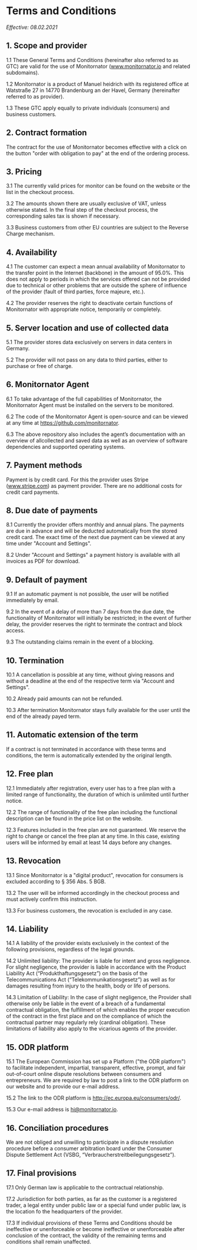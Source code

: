 # Terms and Conditions

*Effective: 08.02.2021*

## 1. Scope and provider

1.1 These General Terms and Conditions (hereinafter also referred to as GTC) are valid for the use of Monitornator (<a href="https://monitornator.io" target="_blank">www.monitornator.io</a> and related subdomains).

1.2 Monitornator is a product of Manuel heidrich with its registered office at Watstraße 27 in 14770 Brandenburg an der Havel, Germany (hereinafter referred to as provider).

1.3 These GTC apply equally to private individuals (consumers) and business customers.

## 2. Contract formation

The contract for the use of Monitornator becomes effective with a click on the button "order with obligation to pay" at the end of the ordering process.

## 3. Pricing

3.1 The currently valid prices for monitor can be found on the website or the list in the checkout process.

3.2 The amounts shown there are usually exclusive of VAT, unless otherwise stated. In the final step of the checkout process, the corresponding sales tax is shown if necessary.

3.3 Business customers from other EU countries are subject to the Reverse Charge mechanism.

## 4. Availability

4.1 The customer can expect a mean annual availability of Monitornator to the transfer point in the Internet (backbone) in the amount of 95.0%. This does not apply to periods in which the services offered can not be provided due to technical or other problems that are outside the sphere of influence of the provider (fault of third parties, force majeure, etc.).

4.2 The provider reserves the right to deactivate certain functions of Monitornator with appropriate notice, temporarily or completely.

## 5. Server location and use of collected data

5.1 The provider stores data exclusively on servers in data centers in Germany.

5.2 The provider will not pass on any data to third parties, either to purchase or free of charge.

## 6. Monitornator Agent

6.1 To take advantage of the full capabilities of Monitornator, the Monitornator Agent must be installed on the servers to be monitored.

6.2 The code of the Monitornator Agent is open-source and can be viewed at any time at <a href="https://github.com/monitornator" target="_blank">https://github.com/monitornator</a>.

6.3 The above repository also includes the agent’s documentation with an overview of allcollected and saved data as well as an overview of software dependencies and supported operating systems.

## 7. Payment methods

Payment is by credit card. For this the provider uses Stripe (<a href="http://www.stripe.com" target="_blank">www.stripe.com</a>) as payment provider. There are no additional costs for credit card payments.

## 8. Due date of payments

8.1 Currently the provider offers monthly and annual plans. The payments are due in advance and will be deducted automatically from the stored credit card. The exact time of the next due payment can be viewed at any time under "Account and Settings".

8.2 Under "Account and Settings" a payment history is available with all invoices as PDF for download.

## 9. Default of payment

9.1 If an automatic payment is not possible, the user will be notified immediately by email.

9.2 In the event of a delay of more than 7 days from the due date, the functionality of Monitornator will initially be restricted; in the event of further delay, the provider reserves the right to terminate the contract and block access.

9.3 The outstanding claims remain in the event of a blocking.

## 10. Termination

10.1 A cancellation is possible at any time, without giving reasons and without a deadline at the end of the respective term via "Account and Settings".

10.2 Already paid amounts can not be refunded.

10.3 After termination Monitornator stays fully available for the user until the end of the already payed term.

## 11. Automatic extension of the term

If a contract is not terminated in accordance with these terms and conditions, the term is automatically extended by the original length.

## 12. Free plan

12.1 Immediately after registration, every user has to a free plan with a limited range of functionality, the duration of which is unlimited until further notice.

12.2 The range of functionality of the free plan including the functional description can be found in the price list on the website.

12.3 Features included in the free plan are not guaranteed. We reserve the right to change or cancel the free plan at any time. In this case, existing users will be informed by email at least 14 days before any changes.

## 13. Revocation

13.1 Since Monitornator is a "digital product", revocation for consumers is excluded according to § 356 Abs. 5 BGB.

13.2 The user will be informed accordingly in the checkout process and must actively confirm this instruction.

13.3 For business customers, the revocation is excluded in any case.

## 14. Liability

14.1 A liability of the provider exists exclusively in the context of the following provisions, regardless of the legal grounds.

14.2 Unlimited liability: The provider is liable for intent and gross negligence. For slight negligence, the provider is liable in accordance with the Product Liability Act (“Produkthaftungsgesetz”) on the basis of the Telecommunications Act (“Telekommunikationsgesetz”) as well as for damages resulting from injury to the health, body or life of persons.

14.3 Limitation of Liability: In the case of slight negligence, the Provider shall otherwise only be liable in the event of a breach of a fundamental contractual obligation, the fulfillment of which enables the proper execution of the contract in the first place and on the compliance of which the contractual partner may regularly rely (cardinal obligation). These limitations of liability also apply to the vicarious agents of the provider.

## 15. ODR platform

15.1 The European Commission has set up a Platform ("the ODR platform") to facilitate independent, impartial, transparent, effective, prompt, and fair out-of-court online dispute resolutions between consumers and entrepreneurs. We are required by law to post a link to the ODR platform on our website and to provide our e-mail address.

15.2 The link to the ODR platform is <a href="http://ec.europa.eu/consumers/odr/" target="_blank">http://ec.europa.eu/consumers/odr/</a>.

15.3 Our e-mail address is hi@monitornator.io.

## 16. Conciliation procedures

We are not obliged and unwilling to participate in a dispute resolution procedure before a consumer arbitration board under the Consumer Dispute Settlement Act (VSBG, “Verbraucherstreitbeilegungsgesetz”).

## 17. Final provisions

17.1 Only German law is applicable to the contractual relationship.

17.2 Jurisdiction for both parties, as far as the customer is a registered trader, a legal entity under public law or a special fund under public law, is the location fo the headquarters of the provider.

17.3 If individual provisions of these Terms and Conditions should be ineffective or unenforceable or become ineffective or unenforceable after conclusion of the contract, the validity of the remaining terms and conditions shall remain unaffected.